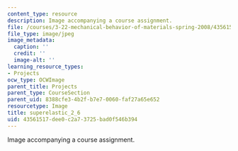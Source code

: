 ```yaml
---
content_type: resource
description: Image accompanying a course assignment.
file: /courses/3-22-mechanical-behavior-of-materials-spring-2008/43561517dee0c2a73725bad0f546b394_superelastic_2_6.jpg
file_type: image/jpeg
image_metadata:
  caption: ''
  credit: ''
  image-alt: ''
learning_resource_types:
- Projects
ocw_type: OCWImage
parent_title: Projects
parent_type: CourseSection
parent_uid: 8388cfe3-4b2f-b7e7-0060-faf27a65e652
resourcetype: Image
title: superelastic_2_6
uid: 43561517-dee0-c2a7-3725-bad0f546b394
---
```

Image accompanying a course assignment.

